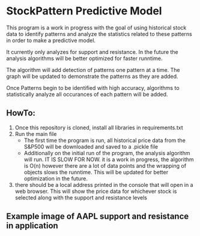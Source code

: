 # StockPattern Predictive Model
This program is a work in progress with the goal of using historical stock data to identify patterns and analyze the statistics related to these patterns in order to make a predictive model. 

It currently only analyzes for support and resistance. In the future the analysis algorithms will be better optimized for faster runntime.

The algorithm will add detection of patterns one pattern at a time. The graph will be updated to demonstrate the patterns as they are added.

Once Patterns begin to be identified with high accuracy, algorithms to statistically analyze all occurances of each pattern will be added. 



## HowTo: 
1. Once this repository is cloned, install all libraries in requirements.txt 
2. Run the main file 
    -   The first time the program is run, all historical price data from the S&P500 will be downloaded and saved to a .pickle file
    -   Additionally on the initial run of the program, the analysis algorithm will run. IT IS SLOW FOR NOW. it is a work in progress,
    the algorithm is O(n) however there are a lot of data points and the wrapping of objects slows the runntime. This will be updated for
    better optimization in the future. 
3. there should be a local address printed in the console that will open in a web browser. This will show the price data for whichever stock is selected along with the support and resistance levels 


## Example image of AAPL support and resistance in application 
